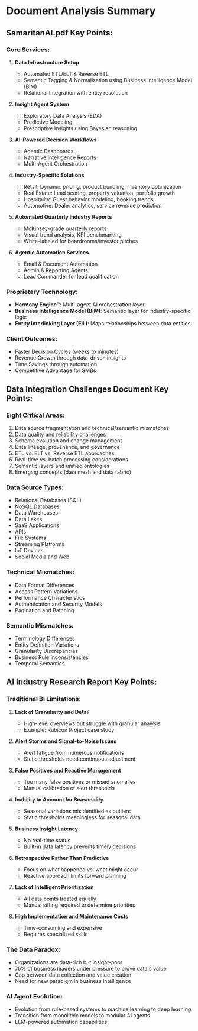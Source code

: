 # Document Analysis Summary

## SamaritanAI.pdf Key Points:

### Core Services:
1. **Data Infrastructure Setup**
   - Automated ETL/ELT & Reverse ETL
   - Semantic Tagging & Normalization using Business Intelligence Model (BIM)
   - Relational Integration with entity resolution

2. **Insight Agent System**
   - Exploratory Data Analysis (EDA)
   - Predictive Modeling
   - Prescriptive Insights using Bayesian reasoning

3. **AI-Powered Decision Workflows**
   - Agentic Dashboards
   - Narrative Intelligence Reports
   - Multi-Agent Orchestration

4. **Industry-Specific Solutions**
   - Retail: Dynamic pricing, product bundling, inventory optimization
   - Real Estate: Lead scoring, property valuation, portfolio growth
   - Hospitality: Guest behavior modeling, booking trends
   - Automotive: Dealer analytics, service revenue prediction

5. **Automated Quarterly Industry Reports**
   - McKinsey-grade quarterly reports
   - Visual trend analysis, KPI benchmarking
   - White-labeled for boardrooms/investor pitches

6. **Agentic Automation Services**
   - Email & Document Automation
   - Admin & Reporting Agents
   - Lead Commander for lead qualification

### Proprietary Technology:
- **Harmony Engine™**: Multi-agent AI orchestration layer
- **Business Intelligence Model (BIM)**: Semantic layer for industry-specific logic
- **Entity Interlinking Layer (EIL)**: Maps relationships between data entities

### Client Outcomes:
- Faster Decision Cycles (weeks to minutes)
- Revenue Growth through data-driven insights
- Time Savings through automation
- Competitive Advantage for SMBs

## Data Integration Challenges Document Key Points:

### Eight Critical Areas:
1. Data source fragmentation and technical/semantic mismatches
2. Data quality and reliability challenges
3. Schema evolution and change management
4. Data lineage, provenance, and governance
5. ETL vs. ELT vs. Reverse ETL approaches
6. Real-time vs. batch processing considerations
7. Semantic layers and unified ontologies
8. Emerging concepts (data mesh and data fabric)

### Data Source Types:
- Relational Databases (SQL)
- NoSQL Databases
- Data Warehouses
- Data Lakes
- SaaS Applications
- APIs
- File Systems
- Streaming Platforms
- IoT Devices
- Social Media and Web

### Technical Mismatches:
- Data Format Differences
- Access Pattern Variations
- Performance Characteristics
- Authentication and Security Models
- Pagination and Batching

### Semantic Mismatches:
- Terminology Differences
- Entity Definition Variations
- Granularity Discrepancies
- Business Rule Inconsistencies
- Temporal Semantics

## AI Industry Research Report Key Points:

### Traditional BI Limitations:
1. **Lack of Granularity and Detail**
   - High-level overviews but struggle with granular analysis
   - Example: Rubicon Project case study

2. **Alert Storms and Signal-to-Noise Issues**
   - Alert fatigue from numerous notifications
   - Static thresholds need continuous adjustment

3. **False Positives and Reactive Management**
   - Too many false positives or missed anomalies
   - Manual calibration of alert thresholds

4. **Inability to Account for Seasonality**
   - Seasonal variations misidentified as outliers
   - Static thresholds meaningless for seasonal data

5. **Business Insight Latency**
   - No real-time status
   - Built-in data latency prevents timely decisions

6. **Retrospective Rather Than Predictive**
   - Focus on what happened vs. what might occur
   - Reactive approach limits forward planning

7. **Lack of Intelligent Prioritization**
   - All data points treated equally
   - Manual sifting required to determine priorities

8. **High Implementation and Maintenance Costs**
   - Time-consuming and expensive
   - Requires specialized skills

### The Data Paradox:
- Organizations are data-rich but insight-poor
- 75% of business leaders under pressure to prove data's value
- Gap between data collection and value creation
- Need for new paradigm in business intelligence

### AI Agent Evolution:
- Evolution from rule-based systems to machine learning to deep learning
- Transition from monolithic models to modular AI agents
- LLM-powered automation capabilities

